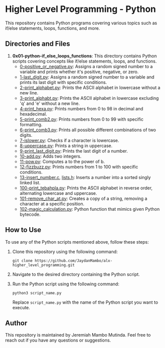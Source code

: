 # Higher Level Programming - Python

This repository contains Python programs covering various topics such as if/else statements, loops, functions, and more.

## Directories and Files

1. **0x01-python-if_else_loops_functions**: This directory contains Python scripts covering concepts like if/else statements, loops, and functions.
    - [0-positive_or_negative.py](./0x01-python-if_else_loops_functions/0-positive_or_negative.py): Assigns a random signed number to a variable and prints whether it's positive, negative, or zero.
    - [1-last_digit.py](./0x01-python-if_else_loops_functions/1-last_digit.py): Assigns a random signed number to a variable and prints its last digit with specific conditions.
    - [2-print_alphabet.py](./0x01-python-if_else_loops_functions/2-print_alphabet.py): Prints the ASCII alphabet in lowercase without a new line.
    - [3-print_alphabt.py](./0x01-python-if_else_loops_functions/3-print_alphabt.py): Prints the ASCII alphabet in lowercase excluding 'q' and 'e' without a new line.
    - [4-print_hexa.py](./0x01-python-if_else_loops_functions/4-print_hexa.py): Prints numbers from 0 to 98 in decimal and hexadecimal.
    - [5-print_comb2.py](./0x01-python-if_else_loops_functions/5-print_comb2.py): Prints numbers from 0 to 99 with specific formatting.
    - [6-print_comb3.py](./0x01-python-if_else_loops_functions/6-print_comb3.py): Prints all possible different combinations of two digits.
    - [7-islower.py](./0x01-python-if_else_loops_functions/7-islower.py): Checks if a character is lowercase.
    - [8-uppercase.py](./0x01-python-if_else_loops_functions/8-uppercase.py): Prints a string in uppercase.
    - [9-print_last_digit.py](./0x01-python-if_else_loops_functions/9-print_last_digit.py): Prints the last digit of a number.
    - [10-add.py](./0x01-python-if_else_loops_functions/10-add.py): Adds two integers.
    - [11-pow.py](./0x01-python-if_else_loops_functions/11-pow.py): Computes a to the power of b.
    - [12-fizzbuzz.py](./0x01-python-if_else_loops_functions/12-fizzbuzz.py): Prints numbers from 1 to 100 with specific conditions.
    - [13-insert_number.c](./0x01-python-if_else_loops_functions/13-insert_number.c), [lists.h](./0x01-python-if_else_loops_functions/lists.h): Inserts a number into a sorted singly linked list.
    - [100-print_tebahpla.py](./0x01-python-if_else_loops_functions/100-print_tebahpla.py): Prints the ASCII alphabet in reverse order, alternating lowercase and uppercase.
    - [101-remove_char_at.py](./0x01-python-if_else_loops_functions/101-remove_char_at.py): Creates a copy of a string, removing a character at a specific position.
    - [102-magic_calculation.py](./0x01-python-if_else_loops_functions/102-magic_calculation.py): Python function that mimics given Python bytecode.

## How to Use

To use any of the Python scripts mentioned above, follow these steps:

1. Clone this repository using the following command:

    ```
    git clone https://github.com/JaydanMambo/alx-higher_level_programming.git
    ```

    

2. Navigate to the desired directory containing the Python script.

3. Run the Python script using the following command:

    ```
    python3 script_name.py
    ```

    Replace `script_name.py` with the name of the Python script you want to execute.

## Author

This repository is maintained by Jeremiah Mambo Mutinda. Feel free to reach out if you have any questions or suggestions.

